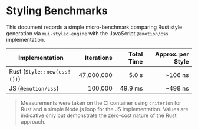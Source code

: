 # Styling Benchmarks

This document records a simple micro-benchmark comparing Rust style generation
via `mui-styled-engine` with the JavaScript `@emotion/css` implementation.

| Implementation | Iterations | Total Time | Approx. per Style |
|----------------|-----------:|-----------:|------------------:|
| Rust (`Style::new(css!())`) | 47,000,000 | 5.0 s | ~106 ns |
| JS (`@emotion/css`) | 100,000 | 49.9 ms | ~498 ns |

> Measurements were taken on the CI container using `criterion` for Rust and a
> simple Node.js loop for the JS implementation. Values are indicative only but
> demonstrate the zero-cost nature of the Rust approach.

